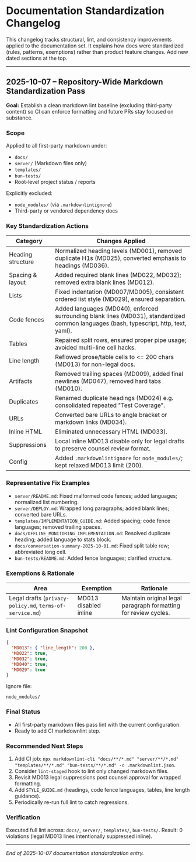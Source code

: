 # Documentation Standardization Changelog

This changelog tracks structural, lint, and consistency improvements applied to the
documentation set. It explains how docs were standardized (rules, patterns, exemptions)
rather than product feature changes. Add new dated sections at the top.

---

## 2025-10-07 – Repository-Wide Markdown Standardization Pass

**Goal:** Establish a clean markdown lint baseline (excluding third-party content) so CI
can enforce formatting and future PRs stay focused on substance.

### Scope

Applied to all first-party markdown under:

- `docs/`
- `server/` (Markdown files only)
- `templates/`
- `bun-tests/`
- Root-level project status / reports

Explicitly excluded:

- `node_modules/` (via `.markdownlintignore`)
- Third-party or vendored dependency docs

### Key Standardization Actions

| Category | Changes Applied |
|----------|-----------------|
| Heading structure | Normalized heading levels (MD001), removed duplicate H1s (MD025), converted emphasis to headings (MD036). |
| Spacing & layout | Added required blank lines (MD022, MD032); removed extra blank lines (MD012). |
| Lists | Fixed indentation (MD007/MD005), consistent ordered list style (MD029), ensured separation. |
| Code fences | Added languages (MD040), enforced surrounding blank lines (MD031), standardized common languages (bash, typescript, http, text, yaml). |
| Tables | Repaired split rows, ensured proper pipe usage; avoided multi-line cell hacks. |
| Line length | Reflowed prose/table cells to <= 200 chars (MD013) for non-legal docs. |
| Artifacts | Removed trailing spaces (MD009), added final newlines (MD047), removed hard tabs (MD010). |
| Duplicates | Renamed duplicate headings (MD024) e.g. consolidated repeated "Test Coverage". |
| URLs | Converted bare URLs to angle bracket or markdown links (MD034). |
| Inline HTML | Eliminated unnecessary HTML (MD033). |
| Suppressions | Local inline MD013 disable only for legal drafts to preserve counsel review format. |
| Config | Added `.markdownlintignore` for `node_modules/`; kept relaxed MD013 limit (200). |

### Representative Fix Examples

- `server/README.md`: Fixed malformed code fences; added languages; normalized list numbering.
- `server/DEPLOY.md`: Wrapped long paragraphs; added blank lines; converted bare URLs.
- `templates/IMPLEMENTATION_GUIDE.md`: Added spacing; code fence languages; removed trailing spaces.
- `docs/OFFLINE_MONITORING_IMPLEMENTATION.md`: Resolved duplicate heading; added language to stats block.
- `docs/conversation-summary-2025-10-01.md`: Fixed split table row; abbreviated long cell.
- `bun-tests/README.md`: Added fence languages; clarified structure.

### Exemptions & Rationale

| Area | Exemption | Rationale |
|------|-----------|-----------|
| Legal drafts (`privacy-policy.md`, `terms-of-service.md`) | MD013 disabled inline | Maintain original legal paragraph formatting for review cycles. |

### Lint Configuration Snapshot

```json
{
  "MD013": { "line_length": 200 },
  "MD022": true,
  "MD032": true,
  "MD040": true,
  "MD029": true
}
```

Ignore file:

```text
node_modules/
```

### Final Status

- All first-party markdown files pass lint with the current configuration.
- Ready to add CI markdownlint step.

### Recommended Next Steps

1. Add CI job: `npx markdownlint-cli "docs/**/*.md" "server/**/*.md" "templates/**/*.md" "bun-tests/**/*.md" -c .markdownlint.json`.
2. Consider `lint-staged` hook to lint only changed markdown files.
3. Revisit MD013 legal suppressions post counsel approval for wrapped formatting.
4. Add `STYLE_GUIDE.md` (headings, code fence languages, tables, line length guidance).
5. Periodically re-run full lint to catch regressions.

### Verification

Executed full lint across: `docs/`, `server/`, `templates/`, `bun-tests/`.
Result: 0 violations (legal MD013 lines intentionally suppressed inline).

---

*End of 2025-10-07 documentation standardization entry.*
